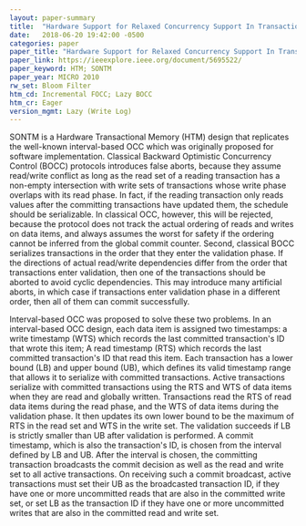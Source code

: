 ```yaml
---
layout: paper-summary
title:  "Hardware Support for Relaxed Concurrency Support In Transactional Memory"
date:   2018-06-20 19:42:00 -0500
categories: paper
paper_title: "Hardware Support for Relaxed Concurrency Support In Transactional Memory"
paper_link: https://ieeexplore.ieee.org/document/5695522/
paper_keyword: HTM; SONTM
paper_year: MICRO 2010
rw_set: Bloom Filter
htm_cd: Incremental FOCC; Lazy BOCC
htm_cr: Eager
version_mgmt: Lazy (Write Log)
---
```


SONTM is a Hardware Transactional Memory (HTM) design that replicates the well-known interval-based 
OCC which was originally proposed for software implementation. Classical Backward Optimistic Concurrency 
Control (BOCC) protocols introduces false aborts, because they assume read/write conflict as long as 
the read set of a reading transaction has a non-empty intersection with write sets of transactions whose
write phase overlaps with its read phase. In fact, if the reading transaction only reads values after 
the committing transactions have updated them, the schedule should be serializable. In classical OCC,
however, this will be rejected, because the protocol does not track the actual ordering of reads and writes
on data items, and always assumes the worst for safety if the ordering cannot be inferred from the global
commit counter. Second, classical BOCC serializes transactions in the order that they enter the validation
phase. If the directions of actual read/write dependencies differ from the order that transactions enter 
validation, then one of the transactions should be aborted to avoid cyclic dependencies. This may introduce
many artificial aborts, in which case if transactions enter validation phase in a different order, then 
all of them can commit successfully. 

Interval-based OCC was proposed to solve these two problems. In an interval-based OCC design, each data item 
is assigned two timestamps: a write timestamp (WTS) which records the last committed transaction's ID that wrote 
this item; A read timestamp (RTS) which records the last committed transaction's ID that read this item. 
Each transaction has a lower bound (LB) and upper bound (UB), which defines its valid timestamp range that
allows it to serialize with committed transactions. Active transactions serialize with committed transactions 
using the RTS and WTS of data items when they are read and globally written. Transactions read the RTS of read 
data items during the read phase, and the WTS of data items during the validation phase. It then updates its 
own lower bound to be the maximum of RTS in the read set and WTS in the write set. The validation succeeds
if LB is strictly smaller than UB after validation is performed. A commit timestamp, which is also the 
transaction's ID, is chosen from the interval defined by LB and UB. After the interval is chosen, the 
committing transaction broadcasts the commit decision as well as the read and write set to all active transactions. 
On receiving such a commit broadcast, active transactions must set their UB as the broadcasted transaction ID, 
if they have one or more uncommitted reads that are also in the committed write set, or set LB as the transaction ID
if they have one or more uncommitted writes that are also in the committed read and write set.